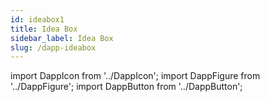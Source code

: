 ```yaml
---
id: ideabox1
title: Idea Box
sidebar_label: Idea Box
slug: /dapp-ideabox
---
```


import DappIcon from '../DappIcon';
import DappFigure from '../DappFigure';
import DappButton from '../DappButton';
